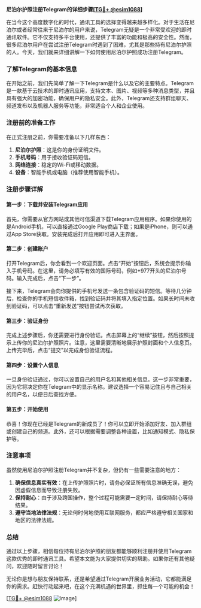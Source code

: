 **尼泊尔护照注册Telegram的详细步骤[[TG💪+ @esim1088](https://t.me/s/esim1088)]**

在当今这个高度数字化的时代，通讯工具的选择变得越来越多样化。对于生活在尼泊尔或者经常往来于尼泊尔的用户来说，Telegram无疑是一个非常受欢迎的即时通讯软件。它不仅支持多平台使用，还提供了丰富的功能和极高的安全性。然而，很多尼泊尔用户在尝试注册Telegram时遇到了困难，尤其是那些持有尼泊尔护照的人。今天，我们就来详细讲解一下如何使用尼泊尔护照成功注册Telegram。

### 了解Telegram的基本信息

在开始之前，我们先简单了解一下Telegram是什么以及它的主要特点。Telegram是一款基于云技术的即时通讯应用，支持文本、图片、视频等多种消息类型，并且具有强大的加密功能，确保用户的隐私安全。此外，Telegram还支持群组聊天、频道发布以及机器人服务等功能，非常适合个人和企业使用。

### 注册前的准备工作

在正式注册之前，你需要准备以下几样东西：

1. **尼泊尔护照**：这是你的身份证明文件。
2. **手机号码**：用于接收验证码短信。
3. **网络连接**：稳定的Wi-Fi或移动数据。
4. **设备**：智能手机或电脑（推荐使用智能手机）。

### 注册步骤详解

#### 第一步：下载并安装Telegram应用

首先，你需要从官方网站或其他可信渠道下载Telegram应用程序。如果你使用的是Android手机，可以直接通过Google Play商店下载；如果是iPhone，则可以通过App Store获取。安装完成后打开应用即可进入主界面。

#### 第二步：创建账户

打开Telegram后，你会看到一个欢迎页面。点击“开始”按钮后，系统会提示你输入手机号码。在这里，请务必填写有效的国际号码，例如+977开头的尼泊尔号码。输入完成后，点击“下一步”。

接下来，Telegram会向你提供的手机号发送一条包含验证码的短信。等待几分钟后，检查你的手机短信收件箱，找到验证码并将其填入指定位置。如果长时间未收到验证码，可以点击“重新发送”按钮尝试再次获取。

#### 第三步：验证身份

完成上述步骤后，你还需要进行身份验证。点击屏幕上的“继续”按钮，然后按照提示上传你的尼泊尔护照照片。注意，这里需要清晰地展示护照封面和个人信息页。上传完毕后，点击“提交”以完成身份验证流程。

#### 第四步：设置个人信息

一旦身份验证通过，你可以设置自己的用户名和其他相关信息。这一步非常重要，因为它将决定你在Telegram中的显示名称。建议选择一个容易记住且与自己相关的用户名，以便日后查找方便。

#### 第五步：开始使用

恭喜！你现在已经是Telegram的新成员了！你可以立即开始添加好友、加入群组或创建自己的频道。此外，还可以根据需要调整各种设置，比如通知模式、隐私保护等。

### 注意事项

虽然使用尼泊尔护照注册Telegram并不复杂，但仍有一些需要注意的地方：

1. **确保信息真实有效**：在上传护照照片时，请务必保证所有信息准确无误，避免因虚假信息而导致注册失败。
2. **保持耐心**：由于涉及跨国操作，整个过程可能需要一定时间，请保持耐心等待结果。
3. **遵守当地法律法规**：无论何时何地使用互联网服务，都应严格遵守相关国家和地区的法律法规。

### 总结

通过以上步骤，相信每位持有尼泊尔护照的朋友都能够顺利注册并使用Telegram这款优秀的即时通讯工具。希望本文能为大家提供切实的帮助。如果你还有其他疑问，欢迎随时留言讨论！

无论你是想与朋友保持联系，还是希望通过Telegram开展业务活动，它都能满足你的需求。赶快行动起来吧，在这个充满机遇的世界里，抓住每一个可能的机会！

[[TG💪+ @esim1088](https://t.me/s/esim1088) ![Image](https://i.postimg.cc/4NQfJmqS/Snipaste-2025-05-13-00-14-12.png)]